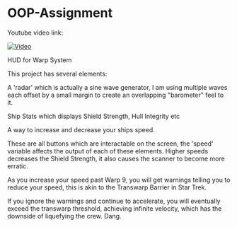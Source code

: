 # OOP-Assignment

Youtube video link:

[![Video](http://img.youtube.com/vi/https://youtu.be/eNwJD06pGTw/0.jpg)](https://www.youtube.com/watch?v=eNwJD06pGTw)

HUD for Warp System

This project has several elements:

  A 'radar' which is actually a sine wave generator, I am using multiple waves each offset by a 
  small margin to create an overlapping "barometer" feel to it.
  
  Ship Stats which displays Shield Strength, Hull Integrity etc
  
  A way to increase and decrease your ships speed.
  
  These are all buttons which are interactable on the screen, the 'speed' variable
  affects the output of each of these elements. Higher speeds decreases the Shield
  Strength, it also causes the scanner to become more erratic.
  
  As you increase your speed past Warp 9, you will get warnings telling you to reduce 
  your speed, this is akin to the Transwarp Barrier in Star Trek. 
  
  If you ignore the warnings and continue to accelerate, you will eventually exceed
  the transwarp threshold, achieving infinite velocity, which has the downside of 
  liquefying the crew. Dang. 
  

